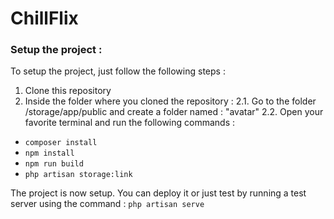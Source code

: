 # ChillFlix
### Setup the project :
To setup the project, just follow the following steps :
1. Clone this repository
2. Inside the folder where you cloned the repository :
   2.1. Go to the folder /storage/app/public and create a folder named : "avatar"
   2.2. Open your favorite terminal and run the following commands :
* `composer install`
* `npm install`
* `npm run build`
* `php artisan storage:link`

The project is now setup. You can deploy it or just test by running a test server using the command : `php artisan serve`
